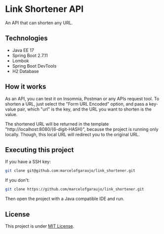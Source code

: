 # Link Shortener API
<p>An API that can shorten any URL.</p>

## Technologies
<ul>
<li>Java EE 17</li>
<li>Spring Boot 2.7.11</li>
<li>Lombok</li>
<li>Spring Boot DevTools</li>
<li>H2 Database</li>
</ul>

## How it works
<p>As an API, you can test it on Insomnia, Postman or any APIs request tool. To shorten a URL, just select the "Form URL Encoded" option, and pass a key-value pair, which "url" is the key, and the URL you want to shorten is the value.</p>
<p>The shortened URL will be returned in the template "http://localhost:8080/{6-digit-HASH}", because the project is running only locally. Though, this local URL will redirect you to the original URL.</p>

## Executing this project
<p>If you have a SSH key:</p>

```sh
git clone git@github.com:marcelofgaraujo/link_shortener.git
```

<p>If you don't:</p>

```sh
git clone https://github.com/marcelofgaraujo/link_shortener.git
```

<p>Then open the project with a Java compatible IDE and run.</p>

## License
<p>This project is under <a href="https://github.com/marcelofgaraujo/link_shortener/blob/main/LICENSE.md">MIT License</a>.</p>
